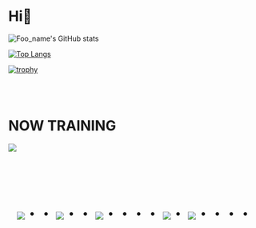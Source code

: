 # Hi👋

![Foo_name's GitHub stats](https://github-readme-stats.vercel.app/api?username=soranjiro&show_icons=true&theme=vue-dark)

[![Top Langs](https://github-readme-stats.vercel.app/api/top-langs/?username=soranjiro&layout=compact&theme=vue-dark)](https://github.com/anuraghazra/github-readme-stats)

[![trophy](https://github-profile-trophy.vercel.app/?username=soranjiro&theme=discord)](https://github.com/ryo-ma/github-profile-trophy)



<!-- # My Skill (Programming Languages, Frameworks and Tools)

  ※Another skill and tools
  Codeigniter, Virtual Box, CakePHP, CircleCI and so on. -->

<br><br>

# NOW TRAINING

<img src="https://skillicons.dev/icons?i=html,css,js,typescript,react,vue,next,php,python,go,ruby,rails,mysql,github,vscode,docker,aws" /> <br /><br />


<!-- --------------------------------- :) ---------------------------------- -->

<br><br>

<div align="center">
    <h1>
        <img src="https://user-images.githubusercontent.com/44926913/175852850-3fb6c715-1856-41ff-8c1f-94ce3b03b458.gif">・・
        <img src="https://user-images.githubusercontent.com/44926913/175853109-f8850656-6704-4a8a-bee6-9aca154d929b.gif">・・
        <img src="https://user-images.githubusercontent.com/44926913/175853154-5449d974-975e-44a6-ab84-a86031265e40.gif">・・・・
        <img src="https://user-images.githubusercontent.com/44926913/175853109-f8850656-6704-4a8a-bee6-9aca154d929b.gif">・
        <img src="https://user-images.githubusercontent.com/44926913/175853154-5449d974-975e-44a6-ab84-a86031265e40.gif">・・・・
    </h1>
</div>
<br><br><br>
